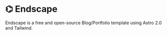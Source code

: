 # ⌬ Endscape

Endscape is a free and open-source Blog/Portfolio template using Astro 2.0 and Tailwind.
